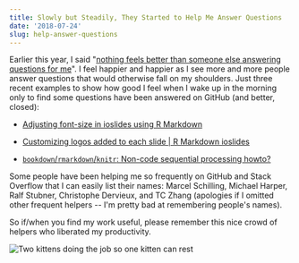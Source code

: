 ```yaml
---
title: Slowly but Steadily, They Started to Help Me Answer Questions
date: '2018-07-24'
slug: help-answer-questions
---
```


Earlier this year, I said "[nothing feels better than someone else answering questions for me](/en/2018/01/thanks-marcel-schilling/)". I feel happier and happier as I see more and more people answer questions that would otherwise fall on my shoulders. Just three recent examples to show how good I feel when I wake up in the morning only to find some questions have been answered on GitHub (and better, closed):

- [Adjusting font-size in ioslides using R Markdown](https://github.com/rstudio/rmarkdown-book/issues/30)

- [Customizing logos added to each slide | R Markdown ioslides](https://github.com/rstudio/rmarkdown-book/issues/31)

- [`bookdown`/`rmarkdown`/`knitr`: Non-code sequential processing howto?](https://github.com/rstudio/bookdown/issues/602)

Some people have been helping me so frequently on GitHub and Stack Overflow that I can easily list their names: Marcel Schilling, Michael Harper, Ralf Stubner, Christophe Dervieux, and TC Zhang (apologies if I omitted other frequent helpers -- I'm pretty bad at remembering people's names).

So if/when you find my work useful, please remember this nice crowd of helpers who liberated my productivity.

![Two kittens doing the job so one kitten can rest](https://slides.yihui.org/gif/cats-celebrate.gif)
